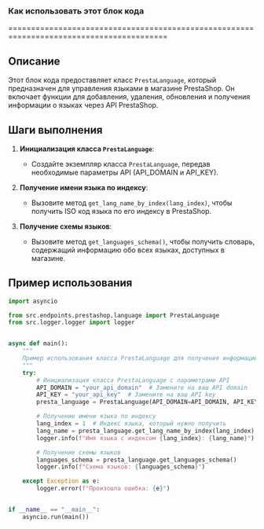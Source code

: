 ### Как использовать этот блок кода
=========================================================================================

Описание
-------------------------
Этот блок кода предоставляет класс `PrestaLanguage`, который предназначен для управления языками в магазине PrestaShop. Он включает функции для добавления, удаления, обновления и получения информации о языках через API PrestaShop.

Шаги выполнения
-------------------------
1. **Инициализация класса `PrestaLanguage`**:
   - Создайте экземпляр класса `PrestaLanguage`, передав необходимые параметры API (API_DOMAIN и API_KEY).

2. **Получение имени языка по индексу**:
   - Вызовите метод `get_lang_name_by_index(lang_index)`, чтобы получить ISO код языка по его индексу в PrestaShop.

3. **Получение схемы языков**:
   - Вызовите метод `get_languages_schema()`, чтобы получить словарь, содержащий информацию обо всех языках, доступных в магазине.

Пример использования
-------------------------

```python
import asyncio

from src.endpoints.prestashop.language import PrestaLanguage
from src.logger.logger import logger


async def main():
    """
    Пример использования класса PrestaLanguage для получения информации о языках в PrestaShop.
    """
    try:
        # Инициализация класса PrestaLanguage с параметрами API
        API_DOMAIN = "your_api_domain"  # Замените на ваш API domain
        API_KEY = "your_api_key"  # Замените на ваш API key
        presta_language = PrestaLanguage(API_DOMAIN=API_DOMAIN, API_KEY=API_KEY)

        # Получение имени языка по индексу
        lang_index = 1  # Индекс языка, который нужно получить
        lang_name = presta_language.get_lang_name_by_index(lang_index)
        logger.info(f"Имя языка с индексом {lang_index}: {lang_name}")

        # Получение схемы языков
        languages_schema = presta_language.get_languages_schema()
        logger.info(f"Схема языков: {languages_schema}")

    except Exception as e:
        logger.error(f"Произошла ошибка: {e}")


if __name__ == "__main__":
    asyncio.run(main())